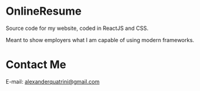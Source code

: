 # OnlineResume

Source code for my website, coded in ReactJS and CSS.

Meant to show employers what I am capable of using modern frameworks.

# Contact Me
E-mail: alexanderquatrini@gmail.com
